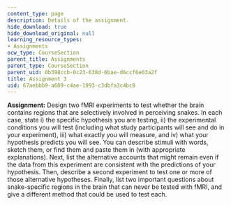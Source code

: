 ```yaml
---
content_type: page
description: Details of the assignment.
hide_download: true
hide_download_original: null
learning_resource_types:
- Assignments
ocw_type: CourseSection
parent_title: Assignments
parent_type: CourseSection
parent_uid: 0b398ccb-0c23-638d-6bae-d6ccf6e03a2f
title: Assignment 3
uid: 67aebbb9-a609-c4ae-1993-c3dbfa3c4bc8
---
```


**Assignment:** Design two fMRI experiments to test whether the brain contains regions that are selectively involved in perceiving snakes. In each case, state i) the specific hypothesis you are testing, ii) the experimental conditions you will test (including what study participants will see and do in your experiment), iii) what exactly you will measure, and iv) what your hypothesis predicts you will see. You can describe stimuli with words, sketch them, or find them and paste them in (with appropriate explanations). Next, list the alternative accounts that might remain even if the data from this experiment are consistent with the predictions of your hypothesis. Then, describe a second experiment to test one or more of those alternative hypotheses. Finally, list two important questions about snake-specific regions in the brain that can never be tested with fMRI, and give a different method that could be used to test each.